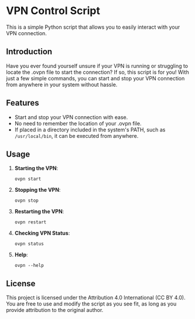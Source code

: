
# VPN Control Script

[](https://github.com/luisleonardo/OpenVPN-Control-Script#vpn-control-script)

This is a simple Python script that allows you to easily interact with your VPN connection.

## Introduction

[](https://github.com/luisleonardo/OpenVPN-Control-Script#introduction)

Have you ever found yourself unsure if your VPN is running or struggling to locate the .ovpn file to start the connection? If so, this script is for you! With just a few simple commands, you can start and stop your VPN connection from anywhere in your system without hassle.

## Features

[](https://github.com/luisleonardo/OpenVPN-Control-Script#features)

-   Start and stop your VPN connection with ease.
-   No need to remember the location of your .ovpn file.
-   If placed in a directory included in the system's PATH, such as  `/usr/local/bin`, it can be executed from anywhere.

## Usage

[](https://github.com/luisleonardo/OpenVPN-Control-Script#usage)

1.  **Starting the VPN**:
    
    `ovpn start`
    
2.  **Stopping the VPN**:
    
    `ovpn stop`
    
3.  **Restarting the VPN**:
    
    `ovpn restart`
    
4.  **Checking VPN Status**:
    
    `ovpn status`
    
5.  **Help**:
    
    `ovpn --help`
    

## License

[](https://github.com/luisleonardo/OpenVPN-Control-Script#license)

This project is licensed under the Attribution 4.0 International (CC BY 4.0). You are free to use and modify the script as you see fit, as long as you provide attribution to the original author.
